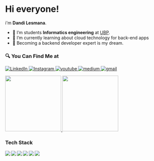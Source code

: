 # Hi everyone! 
i'm **Dandi Lesmana**.
- 🌱 I’m students **Informatics engineering** at [UBP](https://www.linkedin.com/school/ubp-karawang/).
- 🌱 I’m currently learning about cloud technology for back-end apps
- 🌱 Becoming a backend developer expert is my dream. 

### 🔍 You Can Find Me at 
<p> 
  <a href="https://www.linkedin.com/in/dandi-lesmana-b52b3122b/" target="_blank">
    <img alt="LinkedIn" src="https://img.shields.io/badge/linkedin-%230077B5.svg?&style=for-the-badge&logo=linkedin&logoColor=white" />
  </a> 
  <a href="https://www.instagram.com/dandilesmanaaa/" target="_blank">
    <img alt="Instagram" src="https://img.shields.io/badge/instagram-%23E4405F.svg?&style=for-the-badge&logo=instagram&logoColor=white" />
  </a> 
  <a href="https://www.youtube.com/channel/UC29IwuQoIxLlUGYnq452pXA/" target="_blank">
    <img alt="youtube" src="https://img.shields.io/badge/youtube-%23E4405F.svg?&style=for-the-badge&logo=youtube&logoColor=white" />
  </a> 
  <a href="https://medium.com/@dandilesmana.if21" target="_blank">
    <img alt="medium" src="https://img.shields.io/badge/Medium-12100E?style=for-the-badge&logo=medium&logoColor=white" />
  </a> 
  <a href="dandilesmana.if21@gmail.com" target="_blank">
    <img alt="gmail" src="https://img.shields.io/badge/Gmail-D14836?style=for-the-badge&logo=gmail&logoColor=white" />
  </a> 
</p>


<p align="left">
<a href="https://github.com/DandiLesmana25">
  <img height="180em" src="https://github-readme-stats-eight-theta.vercel.app/api?username=DandiLesmana25&show_icons=true&theme=algolia&include_all_commits=true&count_private=true"/>
  <img height="180em" src="https://github-readme-stats-eight-theta.vercel.app/api/top-langs/?username=DandiLesmana25&layout=compact&langs_count=8&theme=algolia"/>
</a>
</p>

### Tech Stack
  <img align="left" src="https://img.shields.io/badge/git-%23F05033.svg?logo=git&logoColor=white"/>
  <img align="left" src="https://img.shields.io/badge/MySQL-3DDC84?logo=mysql&logoColor=white" />
  <img align="left" src="https://img.shields.io/badge/laravel-%23ED8B00.svg?logo=laravel&logoColor=white"/>
  <img align="left" src="https://img.shields.io/badge/php-%23ED8B00.svg?logo=php&logoColor=white"/>
  <img align="left" src="https://img.shields.io/badge/Docker-%230095D5.svg?logo=docker&logoColor=white"/>
  <img align="left" src="https://img.shields.io/badge/Linux-%230095D5.svg?logo=linux&logoColor=white"/>
  <br><br>
